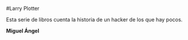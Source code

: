 #Larry Plotter

Esta serie de libros cuenta la historia de un hacker de los que hay pocos.

**Miguel Ángel**
